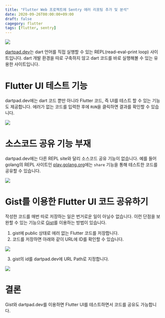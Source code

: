 ```yaml
---
title: "Flutter Web 프로젝트에 Sentry 에러 리포팅 추가 및 분석"
date: 2020-09-26T00:00:00+09:00
draft: false
cagegory: flutter
tags: [flutter, sentry]
---
```


![](https://sh0seo.github.io/images/dart-main.png)

[dartpad.dev](https://dartpad.dev/)는 dart 언어를 직접 실행할 수 있는 REPL(read-eval-print loop) 사이트입니다. dart 개발 환경을 따로 구축하지 않고 dart 코드를 바로 실행해볼 수 있는 유용한 사이트입니다. 

# Flutter UI 테스트 기능

dartpad.dev에는 dart 코드 뿐만 아니라 Flutter 코드, 즉 UI를 테스트 할 수 있는 기능도 제공합니다. 에러가 없는 코드를 입력한 후에 `RUN`을 클릭하면 결과를 확인할 수 있습니다. 

![](https://sh0seo.github.io/images/dart-flutter-ui.png)

# 소스코드 공유 기능 부재

dartpad.dev에는 다른 REPL site와 달리 소스코드 공유 기능이 없습니다. 예를 들어 golang의 REPL 사이트인 [play.golang.org](https://play.golang.org/)에는 `share` 기능을 통해 테스트한 코드를 공유할 수 있습니다.

![](https://sh0seo.github.io/images/dart-golang.png)

# Gist를 이용한 Flutter UI 코드 공유하기

작성한 코드를 매번 따로 저장하는 일은 번거로운 일이 아닐수 없습니다. 
이런 단점을 보완할 수 있는 기능으로 [Gist](https://gist.github.com/)를 이용하는 방법이 있습니다.

1. gist에 public 상태로 에러 없는 Flutter 코드를 저장합니다.
2. 코드를 저장하면 아래와 같이 URL에 ID를 확인할 수 있습니다.

![](https://sh0seo.github.io/images/dart-gist.png)

3. gist의 id를 dartpad.dev에 URL Path로 지정합니다.

![](https://sh0seo.github.ioimages/dart-dartpad.png)

# 결론

Gist와 dartpad.dev를 이용하면 Flutter UI를 테스트하면서 코드를 공유도 가능합니다. 
